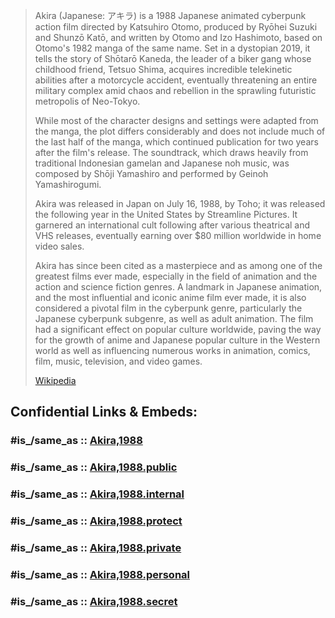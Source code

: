 
> Akira (Japanese: アキラ) is a 1988 Japanese animated cyberpunk action film directed by Katsuhiro Otomo, produced by Ryōhei Suzuki and Shunzō Katō, and written by Otomo and Izo Hashimoto, based on Otomo's 1982 manga of the same name. Set in a dystopian 2019, it tells the story of Shōtarō Kaneda, the leader of a biker gang whose childhood friend, Tetsuo Shima, acquires incredible telekinetic abilities after a motorcycle accident, eventually threatening an entire military complex amid chaos and rebellion in the sprawling futuristic metropolis of Neo-Tokyo.
>
> While most of the character designs and settings were adapted from the manga, the plot differs considerably and does not include much of the last half of the manga, which continued publication for two years after the film's release. The soundtrack, which draws heavily from traditional Indonesian gamelan and Japanese noh music, was composed by Shōji Yamashiro and performed by Geinoh Yamashirogumi.
>
> Akira was released in Japan on July 16, 1988, by Toho; it was released the following year in the United States by Streamline Pictures. It garnered an international cult following after various theatrical and VHS releases, eventually earning over $80 million worldwide in home video sales. 
>
> Akira has since been cited as a masterpiece and as among one of the greatest films ever made, especially in the field of animation and the action and science fiction genres. A landmark in Japanese animation, and the most influential and iconic anime film ever made, it is also considered a pivotal film in the cyberpunk genre, particularly the Japanese cyberpunk subgenre, as well as adult animation. The film had a significant effect on popular culture worldwide, paving the way for the growth of anime and Japanese popular culture in the Western world as well as influencing numerous works in animation, comics, film, music, television, and video games.
>
> [Wikipedia](https://en.wikipedia.org/wiki/Akira%20(1988%20film))


## Confidential Links & Embeds: 

### #is_/same_as :: [Akira,1988](/_Standards/Society/Communication/Media/Movie/Movie-Genre/Animation/Anime/Akira,1988.md) 

### #is_/same_as :: [Akira,1988.public](/_public/Society/Communication/Media/Movie/Movie-Genre/Animation/Anime/Akira,1988.public.md) 

### #is_/same_as :: [Akira,1988.internal](/_internal/Society/Communication/Media/Movie/Movie-Genre/Animation/Anime/Akira,1988.internal.md) 

### #is_/same_as :: [Akira,1988.protect](/_protect/Society/Communication/Media/Movie/Movie-Genre/Animation/Anime/Akira,1988.protect.md) 

### #is_/same_as :: [Akira,1988.private](/_private/Society/Communication/Media/Movie/Movie-Genre/Animation/Anime/Akira,1988.private.md) 

### #is_/same_as :: [Akira,1988.personal](/_personal/Society/Communication/Media/Movie/Movie-Genre/Animation/Anime/Akira,1988.personal.md) 

### #is_/same_as :: [Akira,1988.secret](/_secret/Society/Communication/Media/Movie/Movie-Genre/Animation/Anime/Akira,1988.secret.md)


